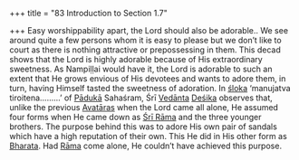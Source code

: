 +++
title = "83 Introduction to Section 1.7"

+++
Easy worshippability apart, the Lord should also be adorable.. We see around quite a few persons whom it is easy to please but we don’t like to court as there is nothing attractive or prepossessing in them. This decad shows that the Lord is highly adorable because of His extraordinary sweetness. As Nampiḷḷai would have it, the Lord is adorable to such an extent that He grows envious of His devotees and wants to adore them, in turn, having Himself tasted the sweetness of adoration. In [śloka](/definition/sloka#vaishnavism "show śloka definitions") ‘manujatva tiroitena.........’ of [Pādukā](/definition/paduka#history "show Pādukā definitions") Sahaśram, Śrī [Vedānta](/definition/vedanta#vaishnavism "show Vedānta definitions") [Deśika](/definition/desika#history "show Deśika definitions") observes that, unlike the previous [Avatāras](/definition/avatara#vaishnavism "show Avatāras definitions") when the Lord came all alone, He assumed four forms when He came down as [Śrī Rāma](/definition/shrirama#history "show Śrī Rāma definitions") and the three younger brothers. The purpose behind this was to adore His own pair of sandals which have a high reputation of their own. This He did in His other form as [Bharata](/definition/bharata#vaishnavism "show Bharata definitions"). Had [Rāma](/definition/rama#vaishnavism "show Rāma definitions") come alone, He couldn’t have achieved this purpose.


